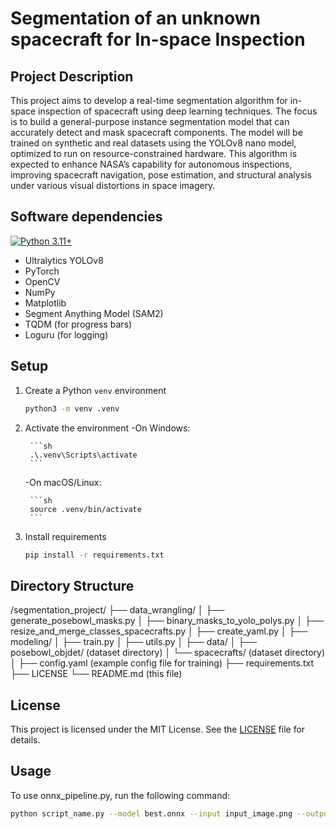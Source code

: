 
# Segmentation of an unknown spacecraft for In-space Inspection

## Project Description
This project aims to develop a real-time segmentation algorithm for in-space inspection of spacecraft using deep learning techniques. The focus is to build a general-purpose instance segmentation model that can accurately detect and mask spacecraft components. The model will be trained on synthetic and real datasets using the YOLOv8 nano model, optimized to run on resource-constrained hardware. This algorithm is expected to enhance NASA’s capability for autonomous inspections, improving spacecraft navigation, pose estimation, and structural analysis under various visual distortions in space imagery.


## Software dependencies
[![Python 3.11+](https://img.shields.io/badge/python-3.11-blue.svg)](https://www.python.org/downloads/release/python-311/)
- Ultralytics YOLOv8
- PyTorch
- OpenCV
- NumPy
- Matplotlib
- Segment Anything Model (SAM2)
- TQDM (for progress bars)
- Loguru (for logging)

## Setup

1. Create a Python `venv` environment

    ```sh
    python3 -m venv .venv
    ```

2. Activate the environment
   -On Windows:
   
        ```sh
        .\.venv\Scripts\activate
        ```
    -On macOS/Linux:
   
        ```sh
        source .venv/bin/activate
        ```

4. Install requirements

    ```sh
    pip install -r requirements.txt
    ```
## Directory Structure

/segmentation_project/
├── data_wrangling/
│   ├── generate_posebowl_masks.py
│   ├── binary_masks_to_yolo_polys.py
│   ├── resize_and_merge_classes_spacecrafts.py
│   ├── create_yaml.py
│
├── modeling/
│   ├── train.py
│   ├── utils.py
│
├── data/
│   ├── posebowl_objdet/ (dataset directory)
│   └── spacecrafts/ (dataset directory)
│
├── config.yaml (example config file for training)
├── requirements.txt
├── LICENSE
└── README.md (this file)

## License

This project is licensed under the MIT License. See the [LICENSE](../LICENSE) file for details.


## Usage
To use onnx_pipeline.py, run the following command:

```sh
python script_name.py --model best.onnx --input input_image.png --output output_segmented_image.jpg

```


